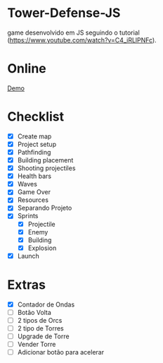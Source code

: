 # Tower-Defense-JS
game desenvolvido em JS seguindo o tutorial (https://www.youtube.com/watch?v=C4_iRLlPNFc).

# Online
[Demo](https://hovelacque.github.io/Tower-Defense-JS/)

# Checklist
- [X] Create map
- [X] Project setup
- [X] Pathfinding
- [X] Building placement
- [X] Shooting  projectiles
- [X] Health bars
- [X] Waves
- [X] Game Over
- [X] Resources
- [X] Separando Projeto
- [X] Sprints
    - [X] Projectile
    - [X] Enemy
    - [X] Building
    - [X] Explosion
- [X] Launch

# Extras
- [X] Contador de Ondas
- [ ] Botão Volta
- [ ] 2 tipos de Orcs
- [ ] 2 tipo de Torres
- [ ] Upgrade de Torre
- [ ] Vender Torre
- [ ] Adicionar botão para acelerar
